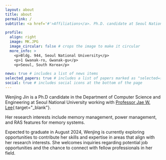 ```yaml
---
layout: about
title: about
permalink: /
subtitle: <a href='#'>Affiliations</a>. Ph.D. candidate at Seoul National University

profile:
  align: right
  image: MK.JPG
  image_circular: false # crops the image to make it circular
  more_info: >
    <p>Bldg. 944, Seoul National University</p>
    <p>1 Gwanak-ro, Gwanak-gu</p>
    <p>Seoul, South Korea</p>

news: true # includes a list of news items
selected_papers: true # includes a list of papers marked as "selected={true}"
social: true # includes social icons at the bottom of the page
---
```


Wenjing Jin is a Ph.D candidate in the Department of Computer Science and Engineering at Seoul National University working with [Professor Jae W. Lee](https://iamjaelee.github.io/www/){:target="\_blank"}. 

Her research interests include memory management, power management, and RAS features for memory systems. 

Expected to graduate in August 2024, Wenjing is currently exploring opportunities to contribute her skills and expertise in areas that align with her research interests. She welcomes inquiries regarding potential job opportunities and the chance to connect with fellow professionals in her field.

